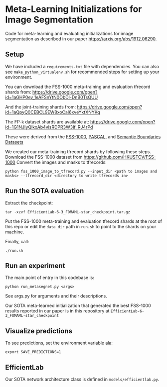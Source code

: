 # Meta-Learning Initializations for Image Segmentation

Code for meta-learning and evaluating initializations for image segmentation as described in our paper <https://arxiv.org/abs/1912.06290>.


## Setup


We have included a `requirements.txt` file with dependencies. You can also see `make_python_virtualenv.sh` for recommended steps for setting up your environment.

You can download the FSS-1000 meta-training and evaluation tfrecord shards from:
https://drive.google.com/open?id=1aGHP0ev_1eAFSnYtN0ObDI-DnB0TsQUU


And the joint-training shards from:
https://drive.google.com/open?id=1aQpyQ0CEBCL9EW8xoCaI6xveYxtXNYKq

The FP-k dataset shards are available at:
https://drive.google.com/open?id=1G1NJIyQlkxAb4vlsRDPR3W3If_RJ4rPd

These were derived from the [FSS-1000](https://github.com/HKUSTCV/FSS-1000), [PASCAL](http://host.robots.ox.ac.uk/pascal/VOC/), and [Semantic Boundaries Datasets](http://home.bharathh.info/pubs/codes/SBD/download.html) 

We created our meta-training tfrecord shards by following these steps.
Download the FSS-1000 dataset from https://github.com/HKUSTCV/FSS-1000
Convert the images and masks to tfrecords:
```
python fss_1000_image_to_tfrecord.py --input_dir <path to images and masks> --tfrecord_dir <directory to write tfrecords in>
```

## Run the SOTA evaluation

Extract the checkpoint:
```
tar -xzvf EfficientLab-6-3_FOMAML-star_checkpoint.tar.gz
```

Put the FSS-1000 meta-training and evaluation tfrecord shards at the root of this repo or edit the `data_dir` path in `run.sh` to point to the shards on your machine.

Finally, call:
```
./run.sh
```

## Run an experiment

The main point of entry in this codebase is:
```
python run_metasegnet.py <args>
```

See args.py for arguments and their descriptions.

Our SOTA meta-learned initialization that generated the best FSS-1000 results reported in our paper is in this repository at `EfficientLab-6-3_FOMAML-star_checkpoint`

## Visualize predictions
To see predictions, set the environment variable ala:

```
export SAVE_PREDICTIONS=1
```

## EfficientLab
Our SOTA network architecture class is defined in `models/efficientlab.py`.